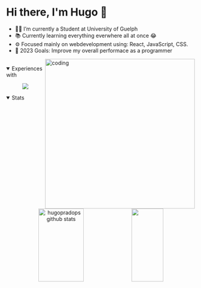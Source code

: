 # Hi there, I'm Hugo 👋 

- 👨‍💻 I’m currently a Student at University of Guelph 
- 📚 Currently learning everything everwhere all at once 😂
- ⚙️ Focused mainly on webdevelopment using: React, JavaScript, CSS.
- 🚀 2023 Goals: Improve my overall performace as a programmer


<img align = "right" alt="coding" width ="400" src = "https://camo.githubusercontent.com/c1dcb74cc1c1835b1d716f5051499a2814c683c806b15f04b0eba492863703e9/68747470733a2f2f63646e2e6472696262626c652e636f6d2f75736572732f3733303730332f73637265656e73686f74732f363538313234332f6176656e746f2e676966">

<br/>

<details open>
<summary>  Experiences with</summary>
<p align="center">
        <a href="https://skillicons.dev">
            <img src="https://skillicons.dev/icons?i=react,javascript,html,c,java,git,docker,linux"/>
        </a>
    </p>
</details>

<details open>
<summary>  Stats </summary>
<div align="center">  
  <img width="49%" height="195px" src="https://github-readme-stats.vercel.app/api?username=hugopradops&show_icons=true&count_private=true&hide_border=true&title_color=58A6FF&icon_color=1F6FEB&text_color=C3D1D9&bg_color=0D1117" alt="hugopradops github stats" /> 
  <img width="41%" height="195px" src="https://github-readme-stats.vercel.app/api/top-langs/?username=hugopradops&layout=compact&hide_border=true&title_color=58A6FF&text_color=C3D1D9&bg_color=0D1117" />
</div>
</details>

<!-- 
For any one that need it use it :
https://github.com/anuraghazra/github-readme-stats/blob/master/themes/README.md

https://github.com/rudrabarad/Gifs -->
